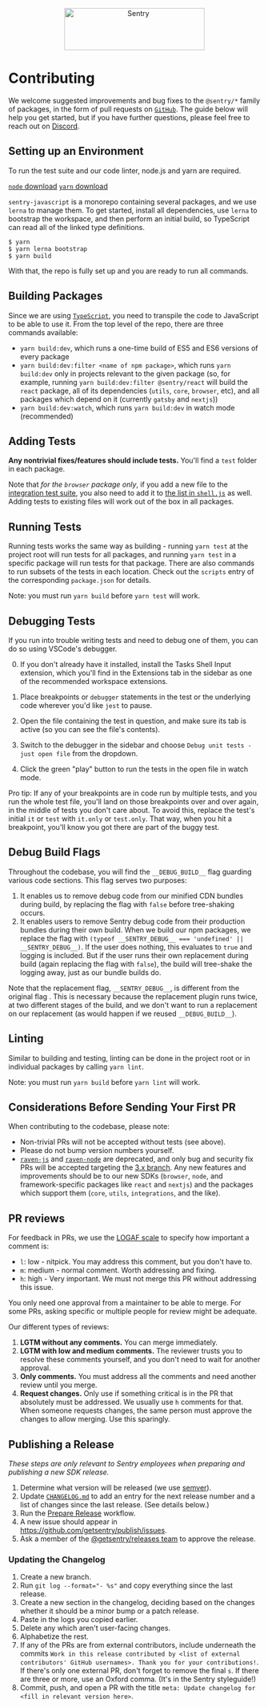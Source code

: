 <p align="center">
  <a href="https://sentry.io/?utm_source=github&utm_medium=logo" target="_blank">
    <img src="https://sentry-brand.storage.googleapis.com/sentry-wordmark-dark-280x84.png" alt="Sentry" width="280" height="84">
  </a>
</p>

# Contributing

We welcome suggested improvements and bug fixes to the `@sentry/*` family of packages, in the form of pull requests on [`GitHub`](https://github.com/getsentry/sentry-javascript). The guide below will help you get started, but if you have further questions, please feel free to reach out on [Discord](https://discord.gg/Ww9hbqr).


## Setting up an Environment

To run the test suite and our code linter, node.js and yarn are required.

[`node` download](https://nodejs.org/download)
[`yarn` download](https://yarnpkg.com/en/docs/install)

`sentry-javascript` is a monorepo containing several packages, and we use `lerna` to manage them. To get started, install all dependencies, use `lerna` to bootstrap the workspace, and then perform an initial build, so TypeScript can read all of the linked type definitions.

```
$ yarn
$ yarn lerna bootstrap
$ yarn build
```

With that, the repo is fully set up and you are ready to run all commands.

## Building Packages

Since we are using [`TypeScript`](https://www.typescriptlang.org/), you need to transpile the code to JavaScript to be able to use it. From the top level of the repo, there are three commands available:

- `yarn build:dev`, which runs a one-time build of ES5 and ES6 versions of every package
- `yarn build:dev:filter <name of npm package>`, which runs `yarn build:dev` only in projects relevant to the given package (so, for example, running `yarn build:dev:filter @sentry/react` will build the `react` package, all of its dependencies (`utils`, `core`, `browser`, etc), and all packages which depend on it (currently `gatsby` and `nextjs`))
- `yarn build:dev:watch`, which runs `yarn build:dev` in watch mode (recommended)

## Adding Tests

**Any nontrivial fixes/features should include tests.** You'll find a `test` folder in each package.

Note that _for the `browser` package only_, if you add a new file to the [integration test suite](https://github.com/getsentry/sentry-javascript/tree/master/packages/browser/test/integration/suites), you also need to add it to [the list in `shell.js`](https://github.com/getsentry/sentry-javascript/blob/b74e199254147fd984e7bb1ea24193aee70afa74/packages/browser/test/integration/suites/shell.js#L25) as well. Adding tests to existing files will work out of the box in all packages.

## Running Tests

Running tests works the same way as building - running `yarn test` at the project root will run tests for all packages, and running `yarn test` in a specific package will run tests for that package. There are also commands to run subsets of the tests in each location. Check out the `scripts` entry of the corresponding `package.json` for details.

Note: you must run `yarn build` before `yarn test` will work.

## Debugging Tests

If you run into trouble writing tests and need to debug one of them, you can do so using VSCode's debugger.

0. If you don't already have it installed, install the Tasks Shell Input extension, which you'll find in the Extensions tab in the sidebar as one of the recommended workspace extensions.

1. Place breakpoints or `debugger` statements in the test or the underlying code wherever you'd like `jest` to pause.
2. Open the file containing the test in question, and make sure its tab is active (so you can see the file's contents).
3. Switch to the debugger in the sidebar and choose `Debug unit tests - just open file` from the dropdown.
4. Click the green "play" button to run the tests in the open file in watch mode.

Pro tip: If any of your breakpoints are in code run by multiple tests, and you run the whole test file, you'll land on those breakpoints over and over again, in the middle of tests you don't care about. To avoid this, replace the test's initial `it` or `test` with `it.only` or `test.only`. That way, when you hit a breakpoint, you'll know you got there are part of the buggy test.

## Debug Build Flags

Throughout the codebase, you will find the `__DEBUG_BUILD__` flag guarding various code sections. This flag serves two purposes:

1. It enables us to remove debug code from our minified CDN bundles during build, by replacing the flag with `false` before tree-shaking occurs.
2. It enables users to remove Sentry debug code from their production bundles during their own build. When we build our npm packages, we replace the flag with `(typeof __SENTRY_DEBUG__ === 'undefined' || __SENTRY_DEBUG__)`. If the user does nothing, this evaluates to `true` and logging is included. But if the user runs their own replacement during build (again replacing the flag with `false`), the build will tree-shake the logging away, just as our bundle builds do.

Note that the replacement flag, `__SENTRY_DEBUG__`, is different from the original flag . This is necessary because the replacement plugin runs twice, at two different stages of the build, and we don't want to run a replacement on our replacement (as would happen if we reused `__DEBUG_BUILD__`).

## Linting

Similar to building and testing, linting can be done in the project root or in individual packages by calling `yarn lint`.

Note: you must run `yarn build` before `yarn lint` will work.

## Considerations Before Sending Your First PR

When contributing to the codebase, please note:

- Non-trivial PRs will not be accepted without tests (see above).
- Please do not bump version numbers yourself.
- [`raven-js`](https://github.com/getsentry/sentry-javascript/tree/3.x/packages/raven-js) and [`raven-node`](https://github.com/getsentry/sentry-javascript/tree/3.x/packages/raven-node) are deprecated, and only bug and security fix PRs will be accepted targeting the [3.x branch](https://github.com/getsentry/sentry-javascript/tree/3.x). Any new features and improvements should be to our new SDKs (`browser`, `node`, and framework-specific packages like `react` and `nextjs`) and the packages which support them (`core`, `utils`, `integrations`, and the like).

## PR reviews

For feedback in PRs, we use the [LOGAF scale](https://blog.danlew.net/2020/04/15/the-logaf-scale/) to specify how important a comment is:

* `l`: low - nitpick. You may address this comment, but you don't have to.
* `m`: medium - normal comment. Worth addressing and fixing.
* `h`: high - Very important. We must not merge this PR without addressing this issue.

You only need one approval from a maintainer to be able to merge. For some PRs, asking specific or multiple people for review might be adequate.

Our different types of reviews:

  1. **LGTM without any comments.** You can merge immediately.
  2. **LGTM with low and medium comments.** The reviewer trusts you to resolve these comments yourself, and you don't need to wait for another approval.
  3. **Only comments.** You must address all the comments and need another review until you merge.
  4. **Request changes.** Only use if something critical is in the PR that absolutely must be addressed. We usually use `h` comments for that. When someone requests changes, the same person must approve the changes to allow merging. Use this sparingly.

## Publishing a Release

_These steps are only relevant to Sentry employees when preparing and publishing a new SDK release._

1. Determine what version will be released (we use [semver](https://semver.org)).
2. Update [`CHANGELOG.md`](https://github.com/getsentry/sentry-javascript/edit/master/CHANGELOG.md) to add an entry for the next release number and a list of changes since the last release. (See details below.)
3. Run the [Prepare Release](https://github.com/getsentry/sentry-javascript/actions/workflows/release.yml) workflow.
4. A new issue should appear in https://github.com/getsentry/publish/issues.
5. Ask a member of the [@getsentry/releases team](https://github.com/orgs/getsentry/teams/releases/members) to approve the release.

### Updating the Changelog

1. Create a new branch.
2. Run `git log --format="- %s"` and copy everything since the last release.
3. Create a new section in the changelog, deciding based on the changes whether it should be a minor bump or a patch release.
4. Paste in the logs you copied earlier.
5. Delete any which aren't user-facing changes.
6. Alphabetize the rest.
7. If any of the PRs are from external contributors, include underneath the commits `Work in this release contributed by <list of external contributors' GitHub usernames>. Thank you for your contributions!`. If there's only one external PR, don't forget to remove the final `s`. If there are three or more, use an Oxford comma. (It's in the Sentry styleguide!)
8. Commit, push, and open a PR with the title `meta: Update changelog for <fill in relevant version here>`.
